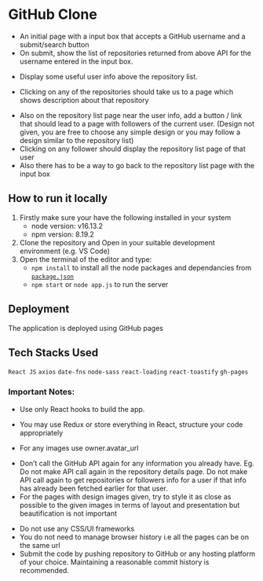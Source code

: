 # GitHub Clone

- An initial page with a input box that accepts a GitHub username and a submit/search button
- On submit, show the list of repositories returned from above API for the username entered in the input box.

* Display some useful user info above the repository list.

- Clicking on any of the repositories should take us to a page which shows description
  about that repository

* Also on the repository list page near the user info, add a button / link that should lead to
  a page with followers of the current user. (Design not given, you are free to choose any
  simple design or you may follow a design similar to the repository list)
* Clicking on any follower should display the repository list page of that user
* Also there has to be a way to go back to the repository list page with the input box

## How to run it locally

1. Firstly make sure your have the following installed in your system
   - node version: v16.13.2
   - npm version: 8.19.2
2. Clone the repository and Open in your suitable development environment (e.g. VS Code)
3. Open the terminal of the editor and type:
   - `npm install` to install all the node packages and dependancies from [`package.json`](/package.json)
   - `npm start` or `node app.js` to run the server

## Deployment

The application is deployed using GitHub pages

## Tech Stacks Used

`React JS` `axios` `date-fns` `node-sass` `react-loading` `react-toastify` `gh-pages`

### Important Notes:

- Use only React hooks to build the app.

* You may use Redux or store everything in React, structure your code appropriately

- For any images use owner.avatar_url

* Don’t call the GitHub API again for any information you already have. Eg. Do not make
  API call again in the repository details page. Do not make API call again to get
  repositories or followers info for a user if that info has already been fetched earlier for
  that user.
* For the pages with design images given, try to style it as close as possible to the given
  images in terms of layout and presentation but beautification is not important

- Do not use any CSS/UI frameworks
- You do not need to manage browser history i.e all the pages can be on the same url
- Submit the code by pushing repository to GitHub or any hosting platform of your choice.
  Maintaining a reasonable commit history is recommended.
